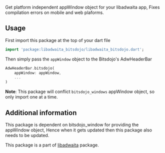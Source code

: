 Get platform independent appWindow object for your libadwaita app, Fixes compilation errors on mobile and web plaforms.

## Usage

First import this package at the top of your dart file 
```dart
import 'package:libadwaita_bitsdojo/libadwaita_bitsdojo.dart';
```

Then simply pass the `appWindow` object to the Bitsdojo's AdwHeaderBar

```dart
AdwHeaderBar.bitsdojo(
    appWindow: appWindow,
    ...
)
```

**Note**: This package will conflict `bitsdojo_windows` appWindow object, so only import one at a time. 

## Additional information

This package is dependent on bitsdojo_window for providing the appWindow object, Hence when it gets updated then this package also needs to be updated.

This package is a part of [libadwaita](https://pub.dev/packages/libadwaita) package.
